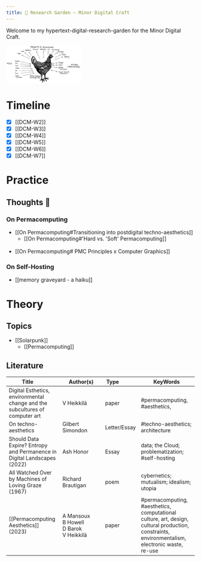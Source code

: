 ```yaml
---
title: 🌿 Research Garden — Minor Digital Craft
---
```


Welcome to my hypertext-digital-research-garden for the Minor Digital Craft.


<img src="/img/pmcchicken.png" width="200" >

# Timeline

- [x] [[DCM-W2]]
- [x] [[DCM-W3]]
- [x] [[DCM-W4]]
- [x] [[DCM-W5]]
- [x] [[DCM-W6]]
- [x] [[DCM-W7]]

# Practice

## Thoughts 💭
### On Permacomputing
  - [[On Permacomputing#Transitioning into postdigital techno-aesthetics]]
    - [[On Permacomputing#'Hard vs. 'Soft' Permacomputing]] <br> <br>
  - [[On Permacomputing# PMC Principles x Computer Graphics]]
      
### On Self-Hosting
  - [[memory graveyard - a haiku]]

# Theory

## Topics

- [[Solarpunk]]
  - [[Permacomputing]]

## Literature

| <div style="width:100px">Title</div> | <div style="width:100px">Author(s)</div> | <div style="width:40px">Type</div> | KeyWords |
| --- | --- | --- | --- |
| Digital Esthetics, environmental change and the subcultures of computer art | V Heikkilä | paper | #permacomputing, #aesthetics, |
| On techno-aesthetics | Gilbert Simondon | Letter/Essay | #techno-aesthetics; architecture
| Should Data Expire? Entropy and Permanence in Digital Landscapes (2022) | Ash Honor | Essay | data; the Cloud; problematization; #self-hosting|
| All Watched Over by Machines of Loving Graze (1967) | Richard Brautigan | poem | cybernetics; mutualism; idealism; utopia |
| [[Permacomputing Aesthetics]] (2023) | A Mansoux<br>B Howell<br>D Barok<br> V Heikkilä | paper | #permacomputing, #aesthetics, computational culture, art, design, cultural production, constraints, environmentalism, electronic waste, re-use | 
